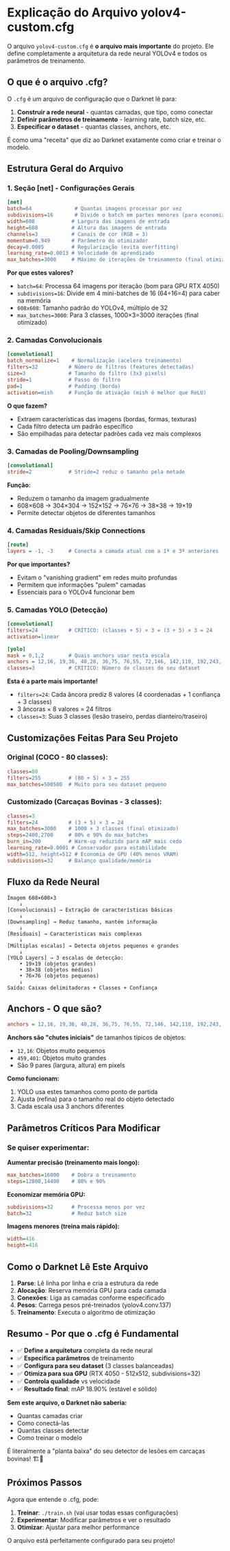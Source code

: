 # Explicação do Arquivo yolov4-custom.cfg

O arquivo `yolov4-custom.cfg` é **o arquivo mais importante** do projeto. Ele define completamente a arquitetura da rede neural YOLOv4 e todos os parâmetros de treinamento.

## O que é o arquivo .cfg?

O `.cfg` é um arquivo de configuração que o Darknet lê para:
1. **Construir a rede neural** - quantas camadas, que tipo, como conectar
2. **Definir parâmetros de treinamento** - learning rate, batch size, etc.
3. **Especificar o dataset** - quantas classes, anchors, etc.

É como uma "receita" que diz ao Darknet exatamente como criar e treinar o modelo.

## Estrutura Geral do Arquivo

### 1. **Seção [net] - Configurações Gerais**
```ini
[net]
batch=64              # Quantas imagens processar por vez
subdivisions=16       # Divide o batch em partes menores (para economizar GPU)
width=608            # Largura das imagens de entrada
height=608           # Altura das imagens de entrada
channels=3           # Canais de cor (RGB = 3)
momentum=0.949       # Parâmetro do otimizador
decay=0.0005         # Regularização (evita overfitting)
learning_rate=0.0013 # Velocidade de aprendizado
max_batches=3000     # Máximo de iterações de treinamento (final otimizado)
```

**Por que estes valores?**
- `batch=64`: Processa 64 imagens por iteração (bom para GPU RTX 4050)
- `subdivisions=16`: Divide em 4 mini-batches de 16 (64÷16=4) para caber na memória
- `608x608`: Tamanho padrão do YOLOv4, múltiplo de 32
- `max_batches=3000`: Para 3 classes, 1000×3=3000 iterações (final otimizado)

### 2. **Camadas Convolucionais**
```ini
[convolutional]
batch_normalize=1    # Normalização (acelera treinamento)
filters=32          # Número de filtros (features detectadas)
size=3              # Tamanho do filtro (3x3 pixels)
stride=1            # Passo do filtro
pad=1               # Padding (borda)
activation=mish     # Função de ativação (mish é melhor que ReLU)
```

**O que fazem?**
- Extraem características das imagens (bordas, formas, texturas)
- Cada filtro detecta um padrão específico
- São empilhadas para detectar padrões cada vez mais complexos

### 3. **Camadas de Pooling/Downsampling**
```ini
[convolutional]
stride=2            # Stride=2 reduz o tamanho pela metade
```

**Função:**
- Reduzem o tamanho da imagem gradualmente
- 608×608 → 304×304 → 152×152 → 76×76 → 38×38 → 19×19
- Permite detectar objetos de diferentes tamanhos

### 4. **Camadas Residuais/Skip Connections**
```ini
[route]
layers = -1, -3     # Conecta a camada atual com a 1ª e 3ª anteriores
```

**Por que importantes?**
- Evitam o "vanishing gradient" em redes muito profundas
- Permitem que informações "pulem" camadas
- Essenciais para o YOLOv4 funcionar bem

### 5. **Camadas YOLO (Detecção)**
```ini
[convolutional]
filters=24          # CRÍTICO: (classes + 5) × 3 = (3 + 5) × 3 = 24
activation=linear

[yolo]
mask = 0,1,2        # Quais anchors usar nesta escala
anchors = 12,16, 19,36, 40,28, 36,75, 76,55, 72,146, 142,110, 192,243, 459,401
classes=3           # CRÍTICO: Número de classes do seu dataset
```

**Esta é a parte mais importante!**
- `filters=24`: Cada âncora prediz 8 valores (4 coordenadas + 1 confiança + 3 classes)
- 3 âncoras × 8 valores = 24 filtros
- `classes=3`: Suas 3 classes (lesão traseiro, perdas dianteiro/traseiro)

## Customizações Feitas Para Seu Projeto

### Original (COCO - 80 classes):
```ini
classes=80
filters=255         # (80 + 5) × 3 = 255
max_batches=500500  # Muito para seu dataset pequeno
```

### Customizado (Carcaças Bovinas - 3 classes):
```ini
classes=3
filters=24          # (3 + 5) × 3 = 24
max_batches=3000    # 1000 × 3 classes (final otimizado)
steps=2400,2700     # 80% e 90% do max_batches
burn_in=200         # Warm-up reduzido para mAP mais cedo
learning_rate=0.0001 # Conservador para estabilidade
width=512, height=512 # Economia de GPU (40% menos VRAM)
subdivisions=32     # Balanço qualidade/memória
```

## Fluxo da Rede Neural

```
Imagem 608×608×3
    ↓
[Convolucionais] → Extração de características básicas
    ↓
[Downsampling] → Reduz tamanho, mantém informação
    ↓
[Residuais] → Características mais complexas
    ↓
[Múltiplas escalas] → Detecta objetos pequenos e grandes
    ↓
[YOLO Layers] → 3 escalas de detecção:
    • 19×19 (objetos grandes)
    • 38×38 (objetos médios)
    • 76×76 (objetos pequenos)
    ↓
Saída: Caixas delimitadoras + Classes + Confiança
```

## Anchors - O que são?

```ini
anchors = 12,16, 19,36, 40,28, 36,75, 76,55, 72,146, 142,110, 192,243, 459,401
```

**Anchors são "chutes iniciais"** de tamanhos típicos de objetos:
- `12,16`: Objetos muito pequenos
- `459,401`: Objetos muito grandes
- São 9 pares (largura, altura) em pixels

**Como funcionam:**
1. YOLO usa estes tamanhos como ponto de partida
2. Ajusta (refina) para o tamanho real do objeto detectado
3. Cada escala usa 3 anchors diferentes

## Parâmetros Críticos Para Modificar

### Se quiser experimentar:

**Aumentar precisão (treinamento mais longo):**
```ini
max_batches=16000    # Dobra o treinamento
steps=12800,14400    # 80% e 90%
```

**Economizar memória GPU:**
```ini
subdivisions=32      # Processa menos por vez
batch=32             # Reduz batch size
```

**Imagens menores (treina mais rápido):**
```ini
width=416
height=416
```

## Como o Darknet Lê Este Arquivo

1. **Parse**: Lê linha por linha e cria a estrutura da rede
2. **Alocação**: Reserva memória GPU para cada camada
3. **Conexões**: Liga as camadas conforme especificado
4. **Pesos**: Carrega pesos pré-treinados (yolov4.conv.137)
5. **Treinamento**: Executa o algoritmo de otimização

## Resumo - Por que o .cfg é Fundamental

- ✅ **Define a arquitetura** completa da rede neural
- ✅ **Especifica parâmetros** de treinamento
- ✅ **Configura para seu dataset** (3 classes balanceadas)
- ✅ **Otimiza para sua GPU** (RTX 4050 - 512x512, subdivisions=32)
- ✅ **Controla qualidade** vs velocidade
- ✅ **Resultado final**: mAP 18.90% (estável e sólido)

**Sem este arquivo, o Darknet não saberia:**
- Quantas camadas criar
- Como conectá-las
- Quantas classes detectar
- Como treinar o modelo

É literalmente a "planta baixa" do seu detector de lesões em carcaças bovinas! 🏗️🐄

## Próximos Passos

Agora que entende o .cfg, pode:
1. **Treinar**: `./train.sh` (vai usar todas essas configurações)
2. **Experimentar**: Modificar parâmetros e ver o resultado
3. **Otimizar**: Ajustar para melhor performance

O arquivo está perfeitamente configurado para seu projeto!